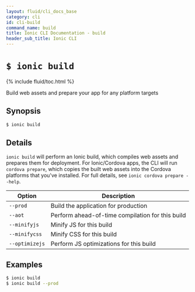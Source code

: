 ```yaml
---
layout: fluid/cli_docs_base
category: cli
id: cli-build
command_name: build
title: Ionic CLI Documentation - build
header_sub_title: Ionic CLI
---
```


# `$ ionic build`

{% include fluid/toc.html %}

Build web assets and prepare your app for any platform targets
## Synopsis

```bash
$ ionic build 
```
  
## Details

`ionic build` will perform an Ionic build, which compiles web assets and prepares them for deployment. For Ionic/Cordova apps, the CLI will run `cordova prepare`, which copies the built web assets into the Cordova platforms that you've installed. For full details, see `ionic cordova prepare --help`.





Option | Description
------ | ----------
`--prod` | Build the application for production
`--aot` | Perform ahead-of-time compilation for this build
`--minifyjs` | Minify JS for this build
`--minifycss` | Minify CSS for this build
`--optimizejs` | Perform JS optimizations for this build

## Examples

```bash
$ ionic build 
$ ionic build --prod
```
